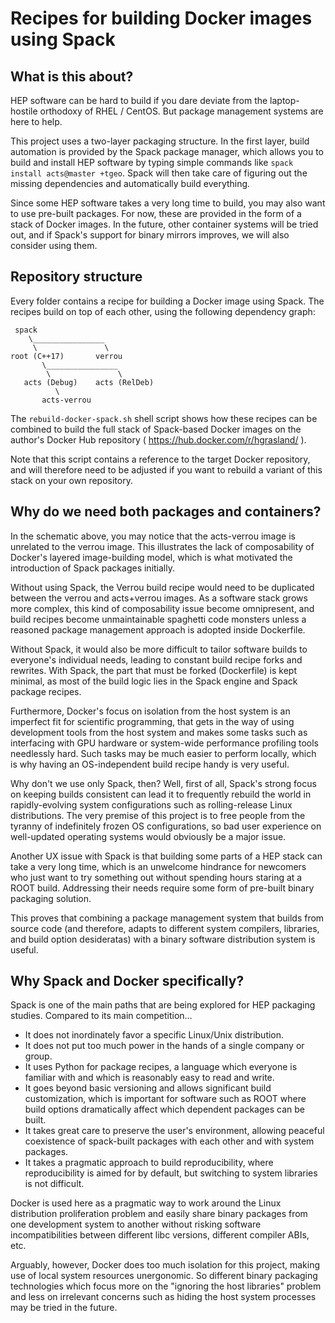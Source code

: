 # Recipes for building Docker images using Spack

## What is this about?

HEP software can be hard to build if you dare deviate from the laptop-hostile
orthodoxy of RHEL / CentOS. But package management systems are here to help.

This project uses a two-layer packaging structure. In the first layer, build
automation is provided by the Spack package manager, which allows you to build
and install HEP software by typing simple commands like
`spack install acts@master +tgeo`. Spack will then take care of figuring out the
missing dependencies and automatically build everything.

Since some HEP software takes a very long time to build, you may also want to
use pre-built packages. For now, these are provided in the form of a stack of
Docker images. In the future, other container systems will be tried out, and if
Spack's support for binary mirrors improves, we will also consider using them.

## Repository structure 

Every folder contains a recipe for building a Docker image using Spack. The
recipes build on top of each other, using the following dependency graph:

     spack
        \________________
         \               \
    root (C++17)       verrou
           \________________
            \               \
       acts (Debug)    acts (RelDeb)
              \
           acts-verrou

The `rebuild-docker-spack.sh` shell script shows how these recipes can be
combined to build the full stack of Spack-based Docker images on the author's
Docker Hub repository ( https://hub.docker.com/r/hgrasland/ ).

Note that this script contains a reference to the target Docker repository, and
will therefore need to be adjusted if you want to rebuild a variant of this
stack on your own repository.

## Why do we need both packages and containers?

In the schematic above, you may notice that the acts-verrou image is unrelated
to the verrou image. This illustrates the lack of composability of Docker's
layered image-building model, which is what motivated the introduction of
Spack packages initially.

Without using Spack, the Verrou build recipe would need to be duplicated between
the verrou and acts+verrou images. As a software stack grows more complex, this
kind of composability issue become omnipresent, and build recipes become
unmaintainable spaghetti code monsters unless a reasoned package management
approach is adopted inside Dockerfile.

Without Spack, it would also be more difficult to tailor software builds to
everyone's individual needs, leading to constant build recipe forks and
rewrites. With Spack, the part that must be forked (Dockerfile) is kept minimal,
as most of the build logic lies in the Spack engine and Spack package recipes.

Furthermore, Docker's focus on isolation from the host system is an imperfect
fit for scientific programming, that gets in the way of using development tools
from the host system and makes some tasks such as interfacing with GPU hardware
or system-wide performance profiling tools needlessly hard. Such tasks may be
much easier to perform locally, which is why having an OS-independent build
recipe handy is very useful.

Why don't we use only Spack, then? Well, first of all, Spack's strong focus on
keeping builds consistent can lead it to frequently rebuild the world in
rapidly-evolving system configurations such as rolling-release Linux
distributions. The very premise of this project is to free people from the
tyranny of indefinitely frozen OS configurations, so bad user experience on
well-updated operating systems would obviously be a major issue.

Another UX issue with Spack is that building some parts of a HEP stack can take
a very long time, which is an unwelcome hindrance for newcomers who just want to
try something out without spending hours staring at a ROOT build. Addressing
their needs require some form of pre-built binary packaging solution.

This proves that combining a package management system that builds from source
code (and therefore, adapts to different system compilers, libraries, and build
option desideratas) with a binary software distribution system is useful.

## Why Spack and Docker specifically?

Spack is one of the main paths that are being explored for HEP packaging
studies. Compared to its main competition...

- It does not inordinately favor a specific Linux/Unix distribution.
- It does not put too much power in the hands of a single company or group.
- It uses Python for package recipes, a language which everyone is familiar
  with and which is reasonably easy to read and write.
- It goes beyond basic versioning and allows significant build customization,
  which is important for software such as ROOT where build options dramatically
  affect which dependent packages can be built.
- It takes great care to preserve the user's environment, allowing peaceful
  coexistence of spack-built packages with each other and with system packages.
- It takes a pragmatic approach to build reproducibility, where reproducibility
  is aimed for by default, but switching to system libraries is not difficult.

Docker is used here as a pragmatic way to work around the Linux distribution
proliferation problem and easily share binary packages from one development
system to another without risking software incompatibilities between different
libc versions, different compiler ABIs, etc.

Arguably, however, Docker does too much isolation for this project, making
use of local system resources unergonomic. So different binary packaging
technologies which focus more on the "ignoring the host libraries" problem and
less on irrelevant concerns such as hiding the host system processes may be
tried in the future.

